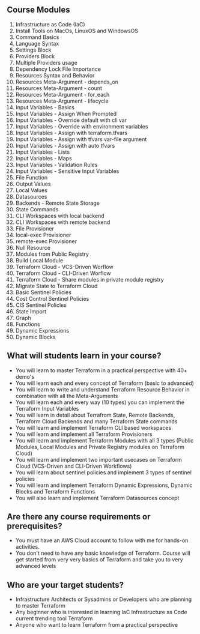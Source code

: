 
## Course Modules
01. Infrastructure as Code (IaC)
02. Install Tools on MacOs, LinuxOS and WindowsOS
03. Command Basics
04. Language Syntax
05. Settings Block
06. Providers Block
07. Multiple Providers usage
08. Dependency Lock File Importance
09. Resources Syntax and Behavior
10. Resources Meta-Argument - depends_on
11. Resources Meta-Argument - count
12. Resources Meta-Argument - for_each
13. Resources Meta-Argument - lifecycle
14. Input Variables - Basics
15. Input Variables - Assign When Prompted
16. Input Variables - Override default with cli var
17. Input Variables - Override with environment variables
18. Input Variables - Assign with terraform.tfvars
19. Input Variables - Assign with tfvars var-file argument
20. Input Variables - Assign with auto tfvars
21. Input Variables - Lists
22. Input Variables - Maps
23. Input Variables - Validation Rules
24. Input Variables - Sensitive Input Variables
25. File Function
26. Output Values
27. Local Values
28. Datasources
29. Backends - Remote State Storage
30. State Commands
31. CLI Workspaces with local backend
32. CLI Workspaces with remote backend
33. File Provisioner
34. local-exec Provisioner
35. remote-exec Provisioner
36. Null Resource
37. Modules from Public Registry
38. Build Local Module
39. Terraform Cloud - VCS-Driven Worflow
40. Terraform Cloud - CLI-Driven Worflow
41. Terraform Cloud - Share modules in private module registry
42. Migrate State to Terraform Cloud
43. Basic Sentinel Policies
44. Cost Control Sentinel Policies
45. CIS Sentinel Policies
46. State Import
47. Graph
48. Functions
49. Dynamic Expressions
50. Dynamic Blocks


## What will students learn in your course?
- You will learn to master Terraform in a practical perspective with 40+ demo's
- You will learn each and every concept of Terraform (basic to advanced)
- You will learn to write and understand Terraform Resource Behavior in combination with all the Meta-Arguments
- You will learn each and every way (10 types) you can implement the Terraform Input Variables
- You will learn in detail about Terrafrom State, Remote Backends, Terraform Cloud Backends and many Terraform State commands
- You will learn and implement Terraform CLI based workspaces
- You will learn and implement all Terraform Provisioners 
- You will learn and implement Terraform Modules with all 3 types (Public Modules, Local Modules and Private Registry modules on Terraform Cloud)
- You will learn and implement two important usecases on Terraform Cloud (VCS-Driven and CLI-Driven Workflows)
- You will learn about sentinel policies and implement 3 types of sentinel policies
- You will learn and implement Terraform Dynamic Expressions, Dynamic Blocks and Terraform Functions
- You will also learn and implement Terraform Datasources concept

## Are there any course requirements or prerequisites?
- You must have an AWS Cloud account to follow with me for hands-on activities.
- You don't need to have any basic knowledge of Terraform. Course will get started from very very basics of Terraform and take you to very advanced levels  



## Who are your target students?
- Infrastructure Architects or Sysadmins or Developers who are planning to master Terraform
- Any beginner who is interested in learning IaC Infrastructure as Code current trending tool Terraform 
- Anyone who want to learn Terraform from a practical perspective 





